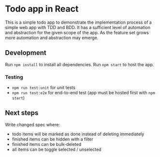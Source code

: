 # Todo app in React

This is a simple todo app to demonstrate the implementation process of a simple web app with TDD and BDD. It has a sufficient level of automation and abstraction for the given scope of the app. As the feature set grows more automation and abstraction may emerge.

## Development

Run `npm install` to install all dependencies. Run `npm start` to host the app.

### Testing

- `npm run test:unit` for unit tests
- `npm run test:e2e` for end-to-end test (app must be hosted first with `npm start`)

## Next steps

Write changed spec where:

- todo items will be marked as done instead of deleting immediately
- finished items can be hidden with a filter
- finished items can be bulk-deleted
- all items can be toggle selected / unselected

